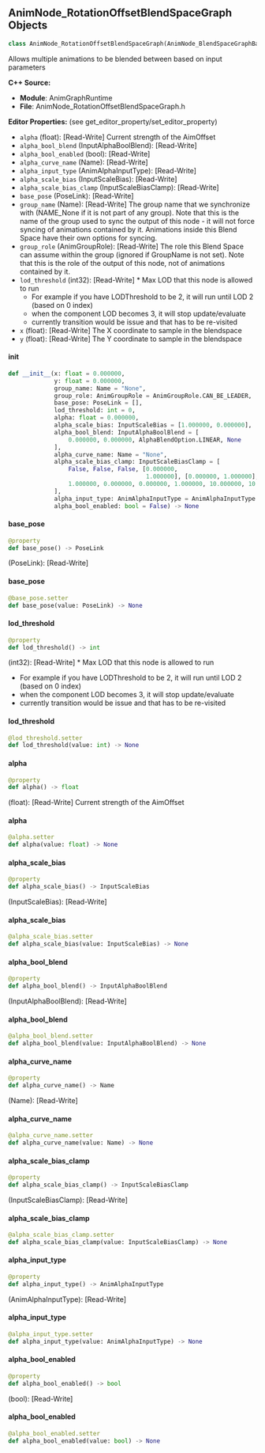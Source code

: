 ## AnimNode_RotationOffsetBlendSpaceGraph Objects

```python
class AnimNode_RotationOffsetBlendSpaceGraph(AnimNode_BlendSpaceGraphBase)
```

Allows multiple animations to be blended between based on input parameters

**C++ Source:**

- **Module**: AnimGraphRuntime
- **File**: AnimNode_RotationOffsetBlendSpaceGraph.h

**Editor Properties:** (see get_editor_property/set_editor_property)

- ``alpha`` (float):  [Read-Write] Current strength of the AimOffset
- ``alpha_bool_blend`` (InputAlphaBoolBlend):  [Read-Write]
- ``alpha_bool_enabled`` (bool):  [Read-Write]
- ``alpha_curve_name`` (Name):  [Read-Write]
- ``alpha_input_type`` (AnimAlphaInputType):  [Read-Write]
- ``alpha_scale_bias`` (InputScaleBias):  [Read-Write]
- ``alpha_scale_bias_clamp`` (InputScaleBiasClamp):  [Read-Write]
- ``base_pose`` (PoseLink):  [Read-Write]
- ``group_name`` (Name):  [Read-Write] The group name that we synchronize with (NAME_None if it is not part of any group). Note that
  this is the name of the group used to sync the output of this node - it will not force
  syncing of animations contained by it. Animations inside this Blend Space have their own
  options for syncing.
- ``group_role`` (AnimGroupRole):  [Read-Write] The role this Blend Space can assume within the group (ignored if GroupName is not set). Note
  that this is the role of the output of this node, not of animations contained by it.
- ``lod_threshold`` (int32):  [Read-Write] * Max LOD that this node is allowed to run
  * For example if you have LODThreshold to be 2, it will run until LOD 2 (based on 0 index)
  * when the component LOD becomes 3, it will stop update/evaluate
  * currently transition would be issue and that has to be re-visited
- ``x`` (float):  [Read-Write] The X coordinate to sample in the blendspace
- ``y`` (float):  [Read-Write] The Y coordinate to sample in the blendspace

<a id="unreal.AnimNode_RotationOffsetBlendSpaceGraph.__init__"></a>

#### __init__

```python
def __init__(x: float = 0.000000,
             y: float = 0.000000,
             group_name: Name = "None",
             group_role: AnimGroupRole = AnimGroupRole.CAN_BE_LEADER,
             base_pose: PoseLink = [],
             lod_threshold: int = 0,
             alpha: float = 0.000000,
             alpha_scale_bias: InputScaleBias = [1.000000, 0.000000],
             alpha_bool_blend: InputAlphaBoolBlend = [
                 0.000000, 0.000000, AlphaBlendOption.LINEAR, None
             ],
             alpha_curve_name: Name = "None",
             alpha_scale_bias_clamp: InputScaleBiasClamp = [
                 False, False, False, [0.000000,
                                       1.000000], [0.000000, 1.000000],
                 1.000000, 0.000000, 0.000000, 1.000000, 10.000000, 10.000000
             ],
             alpha_input_type: AnimAlphaInputType = AnimAlphaInputType.FLOAT,
             alpha_bool_enabled: bool = False) -> None
```

<a id="unreal.AnimNode_RotationOffsetBlendSpaceGraph.base_pose"></a>

#### base_pose

```python
@property
def base_pose() -> PoseLink
```

(PoseLink):  [Read-Write]

<a id="unreal.AnimNode_RotationOffsetBlendSpaceGraph.base_pose"></a>

#### base_pose

```python
@base_pose.setter
def base_pose(value: PoseLink) -> None
```

<a id="unreal.AnimNode_RotationOffsetBlendSpaceGraph.lod_threshold"></a>

#### lod_threshold

```python
@property
def lod_threshold() -> int
```

(int32):  [Read-Write] * Max LOD that this node is allowed to run
* For example if you have LODThreshold to be 2, it will run until LOD 2 (based on 0 index)
* when the component LOD becomes 3, it will stop update/evaluate
* currently transition would be issue and that has to be re-visited

<a id="unreal.AnimNode_RotationOffsetBlendSpaceGraph.lod_threshold"></a>

#### lod_threshold

```python
@lod_threshold.setter
def lod_threshold(value: int) -> None
```

<a id="unreal.AnimNode_RotationOffsetBlendSpaceGraph.alpha"></a>

#### alpha

```python
@property
def alpha() -> float
```

(float):  [Read-Write] Current strength of the AimOffset

<a id="unreal.AnimNode_RotationOffsetBlendSpaceGraph.alpha"></a>

#### alpha

```python
@alpha.setter
def alpha(value: float) -> None
```

<a id="unreal.AnimNode_RotationOffsetBlendSpaceGraph.alpha_scale_bias"></a>

#### alpha_scale_bias

```python
@property
def alpha_scale_bias() -> InputScaleBias
```

(InputScaleBias):  [Read-Write]

<a id="unreal.AnimNode_RotationOffsetBlendSpaceGraph.alpha_scale_bias"></a>

#### alpha_scale_bias

```python
@alpha_scale_bias.setter
def alpha_scale_bias(value: InputScaleBias) -> None
```

<a id="unreal.AnimNode_RotationOffsetBlendSpaceGraph.alpha_bool_blend"></a>

#### alpha_bool_blend

```python
@property
def alpha_bool_blend() -> InputAlphaBoolBlend
```

(InputAlphaBoolBlend):  [Read-Write]

<a id="unreal.AnimNode_RotationOffsetBlendSpaceGraph.alpha_bool_blend"></a>

#### alpha_bool_blend

```python
@alpha_bool_blend.setter
def alpha_bool_blend(value: InputAlphaBoolBlend) -> None
```

<a id="unreal.AnimNode_RotationOffsetBlendSpaceGraph.alpha_curve_name"></a>

#### alpha_curve_name

```python
@property
def alpha_curve_name() -> Name
```

(Name):  [Read-Write]

<a id="unreal.AnimNode_RotationOffsetBlendSpaceGraph.alpha_curve_name"></a>

#### alpha_curve_name

```python
@alpha_curve_name.setter
def alpha_curve_name(value: Name) -> None
```

<a id="unreal.AnimNode_RotationOffsetBlendSpaceGraph.alpha_scale_bias_clamp"></a>

#### alpha_scale_bias_clamp

```python
@property
def alpha_scale_bias_clamp() -> InputScaleBiasClamp
```

(InputScaleBiasClamp):  [Read-Write]

<a id="unreal.AnimNode_RotationOffsetBlendSpaceGraph.alpha_scale_bias_clamp"></a>

#### alpha_scale_bias_clamp

```python
@alpha_scale_bias_clamp.setter
def alpha_scale_bias_clamp(value: InputScaleBiasClamp) -> None
```

<a id="unreal.AnimNode_RotationOffsetBlendSpaceGraph.alpha_input_type"></a>

#### alpha_input_type

```python
@property
def alpha_input_type() -> AnimAlphaInputType
```

(AnimAlphaInputType):  [Read-Write]

<a id="unreal.AnimNode_RotationOffsetBlendSpaceGraph.alpha_input_type"></a>

#### alpha_input_type

```python
@alpha_input_type.setter
def alpha_input_type(value: AnimAlphaInputType) -> None
```

<a id="unreal.AnimNode_RotationOffsetBlendSpaceGraph.alpha_bool_enabled"></a>

#### alpha_bool_enabled

```python
@property
def alpha_bool_enabled() -> bool
```

(bool):  [Read-Write]

<a id="unreal.AnimNode_RotationOffsetBlendSpaceGraph.alpha_bool_enabled"></a>

#### alpha_bool_enabled

```python
@alpha_bool_enabled.setter
def alpha_bool_enabled(value: bool) -> None
```

<a id="unreal.AnimNode_SequenceEvaluatorBase"></a>